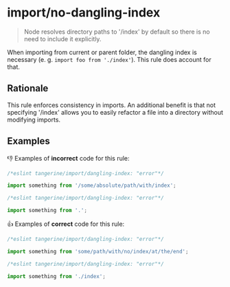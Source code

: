 # import/no-dangling-index

> Node resolves directory paths to '/index' by default so there is no need to include it explicitly.

When importing from current or parent folder, the dangling index is necessary (e. g.
`import foo from './index'`). This rule does account for that.

## Rationale

This rule enforces consistency in imports. An additional benefit is that not specifying '/index'
allows you to easily refactor a file into a directory without modifying imports.

## Examples

👎 Examples of **incorrect** code for this rule:

```js
/*eslint tangerine/import/dangling-index: "error"*/

import something from '/some/absolute/path/with/index';
```

```js
/*eslint tangerine/import/dangling-index: "error"*/

import something from '.';
```

👍 Examples of **correct** code for this rule:

```js
/*eslint tangerine/import/dangling-index: "error"*/

import something from 'some/path/with/no/index/at/the/end';
```

```js
/*eslint tangerine/import/dangling-index: "error"*/

import something from './index';
```
